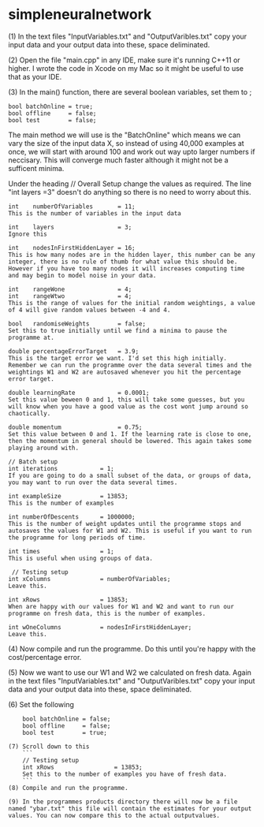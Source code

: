 # simpleneuralnetwork

(1) In the text files "InputVariables.txt" and "OutputVaribles.txt" copy your input data and your output data into these, space deliminated.

(2) Open the file "main.cpp" in any IDE, make sure it's running C++11 or higher. I wrote the code in Xcode on my Mac so it might be useful to use that as your IDE.

(3) In the main() function, there are several boolean variables, set them to ;

    bool batchOnline = true;
    bool offline     = false;
    bool test        = false;

The main method we will use is the "BatchOnline" which means we can vary the size of the input data X, so instead of using 40,000 examples at once, we will start with around 100 and work out way upto larger numbers if neccisary. This will converge much faster although it might not be a sufficent minima.

Under the heading // Overall Setup change the values as required. The line "int layers =3" doesn't do anything so there is no need to worry about this.

    int    numberOfVariables       = 11;
    This is the number of variables in the input data
    
    int    layers                  = 3;
    Ignore this
    
    int    nodesInFirstHiddenLayer = 16;
    This is how many nodes are in the hidden layer, this number can be any integer, there is no rule of thumb for what value this should be. However if you have too many nodes it will increases computing time and may begin to model noise in your data.
    
    int    rangeWone               = 4;
    int    rangeWtwo               = 4;
    This is the range of values for the initial random weightings, a value of 4 will give random values between -4 and 4.
    
    bool   randomiseWeights        = false;
    Set this to true initially until we find a minima to pause the programme at. 
    
    double percentageErrorTarget   = 3.9;
    This is the target error we want. I'd set this high initially. Remember we can run the programme over the data several times and the weightings W1 and W2 are autosaved whenever you hit the percentage error target.
    
    double learningRate            = 0.0001;
    Set this value beween 0 and 1, this will take some guesses, but you will know when you have a good value as the cost wont jump around so chaotically.
    
    double momentum                = 0.75;
    Set this value between 0 and 1. If the learning rate is close to one, then the momentum in general should be lowered. This again takes some playing around with.
    
    // Batch setup
    int iterations            = 1;
    If you are going to do a small subset of the data, or groups of data, you may want to run over the data several times.
    
    int exampleSize           = 13853;
    This is the number of examples
    
    int numberOfDescents      = 1000000;
    This is the number of weight updates until the programme stops and autosaves the values for W1 and W2. This is useful if you want to run the programme for long periods of time.
    
    int times                 = 1;
    This is useful when using groups of data.
    
     // Testing setup
    int xColumns              = numberOfVariables;
    Leave this.
    
    int xRows                 = 13853;
    When are happy with our values for W1 and W2 and want to run our programme on fresh data, this is the number of examples.
    
    int wOneColumns           = nodesInFirstHiddenLayer;
    Leave this.
    
   (4) Now compile and run the programme. Do this until you're happy with the cost/percentage error. 
    
   (5) Now we want to use our W1 and W2 we calculated on fresh data. Again in the text files "InputVariables.txt" and "OutputVaribles.txt" copy your input data and your output data into these, space deliminated.
    
   (6) Set the following 
    
        bool batchOnline = false;
        bool offline     = false;
        bool test        = true;
    
    (7) Scroll down to this
        ```
        // Testing setup
        int xRows                 = 13853;
        Set this to the number of examples you have of fresh data.
        ```
    (8) Compile and run the programme. 
    
    (9) In the programmes products directory there will now be a file named "ybar.txt" this file will contain the estimates for your output values. You can now compare this to the actual outputvalues. 
    
    
    
